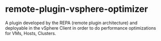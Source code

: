 # remote-plugin-vsphere-optimizer
A plugin developed by the REPA (remote plugin architecture) and deployable in the vSphere Client in order to do performance optimizations for VMs, Hosts, Clusters.
